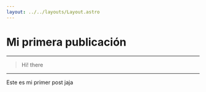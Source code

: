 ```yaml
---
layout: ../../layouts/Layout.astro
---
```


# Mi primera publicación

---
> Hi! there
---

Este es mi primer post jaja
